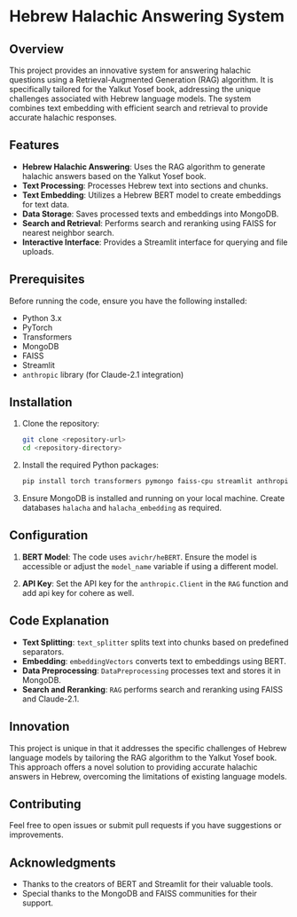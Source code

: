 # Hebrew Halachic Answering System

## Overview

This project provides an innovative system for answering halachic questions using a Retrieval-Augmented Generation (RAG) algorithm. It is specifically tailored for the Yalkut Yosef book, addressing the unique challenges associated with Hebrew language models. The system combines text embedding with efficient search and retrieval to provide accurate halachic responses.

## Features

- **Hebrew Halachic Answering**: Uses the RAG algorithm to generate halachic answers based on the Yalkut Yosef book.
- **Text Processing**: Processes Hebrew text into sections and chunks.
- **Text Embedding**: Utilizes a Hebrew BERT model to create embeddings for text data.
- **Data Storage**: Saves processed texts and embeddings into MongoDB.
- **Search and Retrieval**: Performs search and reranking using FAISS for nearest neighbor search.
- **Interactive Interface**: Provides a Streamlit interface for querying and file uploads.

## Prerequisites

Before running the code, ensure you have the following installed:

- Python 3.x
- PyTorch
- Transformers
- MongoDB
- FAISS
- Streamlit
- `anthropic` library (for Claude-2.1 integration)

## Installation

1. Clone the repository:

    ```bash
    git clone <repository-url>
    cd <repository-directory>
    ```

2. Install the required Python packages:

    ```bash
    pip install torch transformers pymongo faiss-cpu streamlit anthropic
    ```

3. Ensure MongoDB is installed and running on your local machine. Create databases `halacha` and `halacha_embedding` as required.

## Configuration

1. **BERT Model**: The code uses `avichr/heBERT`. Ensure the model is accessible or adjust the `model_name` variable if using a different model.

2. **API Key**: Set the API key for the `anthropic.Client` in the `RAG` function and add api key for cohere as well.



## Code Explanation

- **Text Splitting**: `text_splitter` splits text into chunks based on predefined separators.
- **Embedding**: `embeddingVectors` converts text to embeddings using BERT.
- **Data Preprocessing**: `DataPreprocessing` processes text and stores it in MongoDB.
- **Search and Reranking**: `RAG` performs search and reranking using FAISS and Claude-2.1.

## Innovation

This project is unique in that it addresses the specific challenges of Hebrew language models by tailoring the RAG algorithm to the Yalkut Yosef book. This approach offers a novel solution to providing accurate halachic answers in Hebrew, overcoming the limitations of existing language models.

## Contributing

Feel free to open issues or submit pull requests if you have suggestions or improvements.



## Acknowledgments

- Thanks to the creators of BERT and Streamlit for their valuable tools.
- Special thanks to the MongoDB and FAISS communities for their support.
